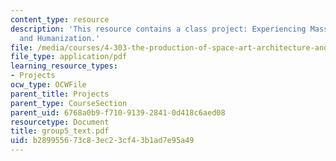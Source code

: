 ```yaml
---
content_type: resource
description: 'This resource contains a class project: Experiencing Mass Ave: Orientation
  and Humanization.'
file: /media/courses/4-303-the-production-of-space-art-architecture-and-urbanism-in-dialogue-fall-2006/b289955673c83ec23cf43b1ad7e95a49_group5_text.pdf
file_type: application/pdf
learning_resource_types:
- Projects
ocw_type: OCWFile
parent_title: Projects
parent_type: CourseSection
parent_uid: 6768a0b9-f710-9139-2841-0d418c6aed08
resourcetype: Document
title: group5_text.pdf
uid: b2899556-73c8-3ec2-3cf4-3b1ad7e95a49
---
```


